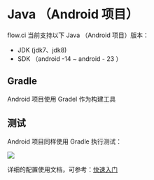 # Java （Android 项目）

flow.ci 当前支持以下 Java （Android 项目）版本：

- JDK     (jdk7、jdk8)
- SDK  （android -14 ~ android - 23 ）
 
## Gradle

Android 项目使用 Gradel 作为构建工具

## 测试
Android 项目同样使用 Gradle 执行测试：

<img src="https://dn-shimo-image.qbox.me/2jF5nRrZJGQs66gV.png!thumbnail">


详细的配置使用文档，可参考：[快速入门](./quick-start.md)

